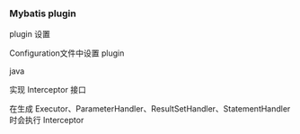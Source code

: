 ### Mybatis plugin



plugin 设置 

 Configuration文件中设置 plugin



java 

实现 Interceptor 接口



在生成 Executor、ParameterHandler、ResultSetHandler、StatementHandler时会执行 Interceptor 